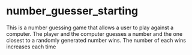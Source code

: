 # number_guesser_starting
This is a number guessing game that allows a user to play against a computer.
The player and the computer guesses a number and the one closest to a randomly generated number wins.
The number of each wins increases each time
